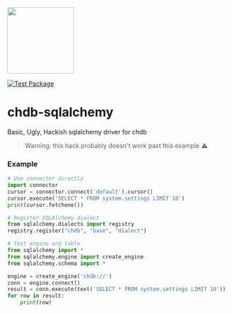 <img src="https://avatars.githubusercontent.com/u/132536224?s=200&v=4" width=150>

[![Test Package](https://github.com/lmangani/chdb-sqlalchemy/actions/workflows/python-package.yml/badge.svg)](https://github.com/lmangani/chdb-sqlalchemy/actions/workflows/python-package.yml)

# chdb-sqlalchemy
Basic, Ugly, Hackish sqlalchemy driver for chdb

> Warning: this hack probably doesn't work past this example ⚠️ 

### Example
```python
# Use connector directly
import connector
cursor = connector.connect('default').cursor()
cursor.execute('SELECT * FROM system.settings LIMIT 10')
print(cursor.fetchone())

# Register SQLAlchemy dialect
from sqlalchemy.dialects import registry
registry.register("chdb", "base", "dialect")

# Test engine and table
from sqlalchemy import *
from sqlalchemy.engine import create_engine
from sqlalchemy.schema import *

engine = create_engine('chdb://')
conn = engine.connect()
result = conn.execute(text('SELECT * FROM system.settings LIMIT 10'))
for row in result:
    print(row)
```
